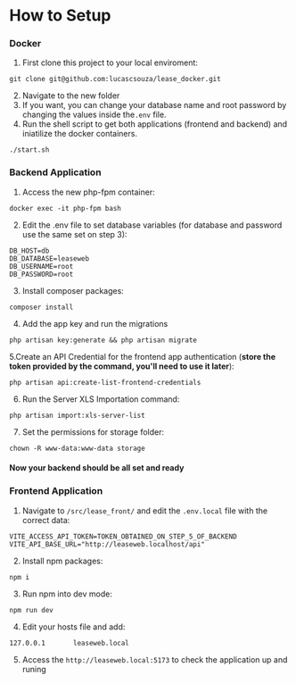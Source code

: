 # How to Setup

### Docker
1. First clone this project to your local enviroment:
```
git clone git@github.com:lucascsouza/lease_docker.git
```
2. Navigate to the new folder
3. If you want, you can change your database name and root password by changing the values inside the`.env` file.
4. Run the shell script to get both applications (frontend and backend) and iniatilize the docker containers.
```
./start.sh
```
### Backend Application
1. Access the new php-fpm container:
```
docker exec -it php-fpm bash
```
2. Edit the .env file to set database variables (for database and password use the same set on step 3):
```
DB_HOST=db
DB_DATABASE=leaseweb
DB_USERNAME=root
DB_PASSWORD=root
```
3. Install composer packages:
```
composer install
```

4. Add the app key and run the migrations
```
php artisan key:generate && php artisan migrate
```

5.Create an API Credential for the frontend app authentication (**store the token provided by the command, you'll need to use it later**):
```
php artisan api:create-list-frontend-credentials
```
6. Run the Server XLS Importation command:
```
php artisan import:xls-server-list
```
7. Set the permissions for storage folder:
```
chown -R www-data:www-data storage
```

#### Now your backend should be all set and ready

### Frontend Application
1. Navigate to `/src/lease_front/` and edit the `.env.local` file with the correct data:
```
VITE_ACCESS_API_TOKEN=TOKEN_OBTAINED_ON_STEP_5_OF_BACKEND
VITE_API_BASE_URL="http://leaseweb.localhost/api"
```
2. Install npm packages:
```
npm i
```
3. Run npm into dev mode:
```
npm run dev
```
4. Edit your hosts file and add:
```
127.0.0.1       leaseweb.local
```

5. Access the `http://leaseweb.local:5173` to check the application up and runing